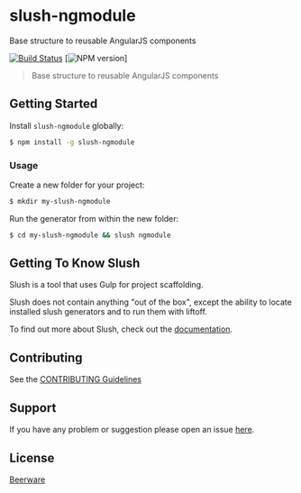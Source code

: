 # slush-ngmodule

Base structure to reusable AngularJS components

[![Build Status](https://secure.travis-ci.org/darlanalves/slush-ngmodule.png?branch=master)](https://travis-ci.org/darlanalves/slush-ngmodule) [![NPM version](https://badge-me.herokuapp.com/api/npm/slush-ngmodule.png)]

> Base structure to reusable AngularJS components


## Getting Started

Install `slush-ngmodule` globally:

```bash
$ npm install -g slush-ngmodule
```

### Usage

Create a new folder for your project:

```bash
$ mkdir my-slush-ngmodule
```

Run the generator from within the new folder:

```bash
$ cd my-slush-ngmodule && slush ngmodule
```

## Getting To Know Slush

Slush is a tool that uses Gulp for project scaffolding.

Slush does not contain anything "out of the box", except the ability to locate installed slush generators and to run them with liftoff.

To find out more about Slush, check out the [documentation](https://github.com/klei/slush).

## Contributing

See the [CONTRIBUTING Guidelines](https://github.com/darlanalves/slush-ngmodule/blob/master/CONTRIBUTING.md)

## Support
If you have any problem or suggestion please open an issue [here](https://github.com/darlanalves/slush-ngmodule/issues).

## License 

[Beerware](http://en.wikipedia.org/wiki/Beerware)